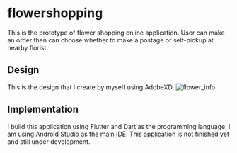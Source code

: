 # flowershopping

This is the prototype of flower shopping online application. User can make an order then can choose whether to make a postage or self-pickup at nearby florist.

## Design

This is the design that I create by myself using AdobeXD. ![flower_info](https://user-images.githubusercontent.com/46196864/88125114-2c63e800-cc01-11ea-8fc1-a7fe9f51e1ba.png)

## Implementation

I build this application using Flutter and Dart as the programming language. I am using Android Studio as the main IDE. This application is not finished yet and still under development.



